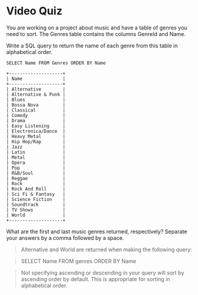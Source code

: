 # Video Quiz
You are working on a project about music and have a table of genres you need to sort. The Genres table contains the columns GenreId and Name.

Write a SQL query to return the name of each genre from this table in alphabetical order.
```
SELECT Name FROM Genres ORDER BY Name
```
```
+--------------------+
| Name               |
+--------------------+
| Alternative        |
| Alternative & Punk |
| Blues              |
| Bossa Nova         |
| Classical          |
| Comedy             |
| Drama              |
| Easy Listening     |
| Electronica/Dance  |
| Heavy Metal        |
| Hip Hop/Rap        |
| Jazz               |
| Latin              |
| Metal              |
| Opera              |
| Pop                |
| R&B/Soul           |
| Reggae             |
| Rock               |
| Rock And Roll      |
| Sci Fi & Fantasy   |
| Science Fiction    |
| Soundtrack         |
| TV Shows           |
| World              |
+--------------------+
```

What are the first and last music genres returned, respectively? Separate your answers by a comma followed by a space.

> Alternative and World are returned when making the following query:

> SELECT Name FROM genres ORDER BY Name

> Not specifying ascending or descending in your query will sort by ascending order by default. This is appropriate for sorting in alphabetical order.
